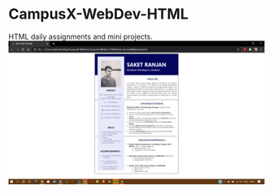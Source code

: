 # CampusX-WebDev-HTML
HTML daily assignments and mini projects.
![task screenshot](html_resume/html_resume.png?raw=true)
